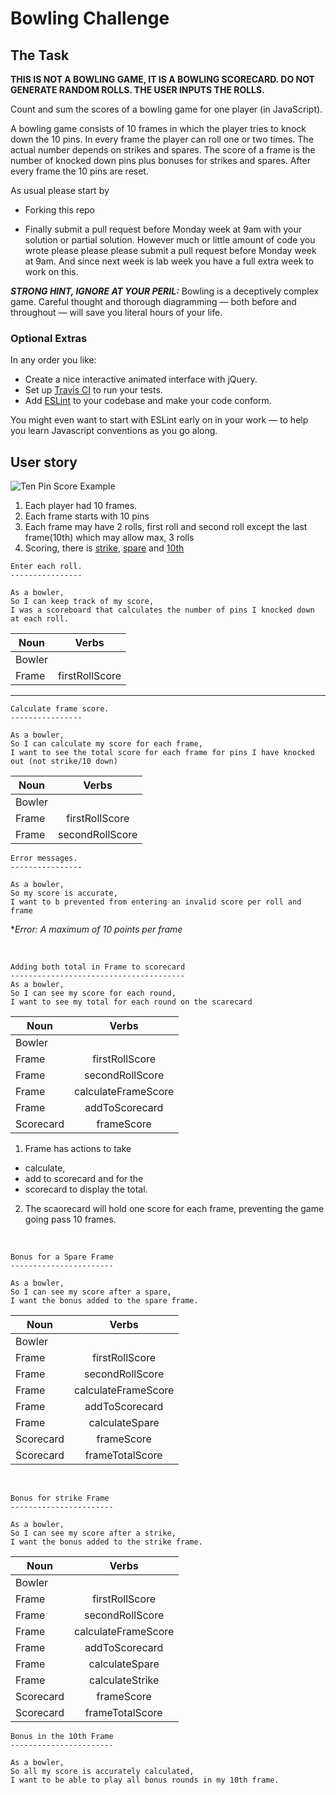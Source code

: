 
Bowling Challenge
=================

## The Task

**THIS IS NOT A BOWLING GAME, IT IS A BOWLING SCORECARD. DO NOT GENERATE RANDOM ROLLS. THE USER INPUTS THE ROLLS.**

Count and sum the scores of a bowling game for one player (in JavaScript).

A bowling game consists of 10 frames in which the player tries to knock down the 10 pins. In every frame the player can roll one or two times. The actual number depends on strikes and spares. The score of a frame is the number of knocked down pins plus bonuses for strikes and spares. After every frame the 10 pins are reset.

As usual please start by

* Forking this repo

* Finally submit a pull request before Monday week at 9am with your solution or partial solution.  However much or little amount of code you wrote please please please submit a pull request before Monday week at 9am.  And since next week is lab week you have a full extra week to work on this.

___STRONG HINT, IGNORE AT YOUR PERIL:___ Bowling is a deceptively complex game. Careful thought and thorough diagramming — both before and throughout — will save you literal hours of your life.

### Optional Extras

In any order you like:

* Create a nice interactive animated interface with jQuery.
* Set up [Travis CI](https://travis-ci.org) to run your tests.
* Add [ESLint](http://eslint.org/) to your codebase and make your code conform.

You might even want to start with ESLint early on in your work — to help you
learn Javascript conventions as you go along.


## User story

![Ten Pin Score Example](images/example_ten_pin_scoring.png)

1. Each player had 10 frames.
2. Each frame starts with 10 pins
3. Each frame may have 2 rolls, first roll and second roll except the last frame(10th)
which may allow max, 3 rolls
3. Scoring, there is <u>strike</u>, <u>spare</u> and <u>10th</u>

```
Enter each roll.
----------------

As a bowler, 
So I can keep track of my score,
I was a scoreboard that calculates the number of pins I knocked down at each roll.
```

|Noun   |      Verbs   | 
|----------|:-------------:|
|  Bowler  |                | 
| Frame    |    firstRollScore   |  
---

```
Calculate frame score.
----------------

As a bowler, 
So I can calculate my score for each frame,
I want to see the total score for each frame for pins I have knocked out (not strike/10 down)
```

|Noun   |      Verbs   | 
|----------|:-------------:|
|  Bowler  |              | 
| Frame  |   firstRollScore|  
| Frame  | secondRollScore| 


```
Error messages.
----------------

As a bowler, 
So my score is accurate,
I want to b prevented from entering an invalid score per roll and frame
```

*_Error: A maximum of 10 points per frame_


<br>

```
Adding both total in Frame to scorecard
---------------------------------------
As a bowler,
So I can see my score for each round,
I want to see my total for each round on the scarecard

```

|Noun   |      Verbs   | 
|----------|:-------------:|
|  Bowler  |              | 
| Frame  |   firstRollScore|  
| Frame  | secondRollScore| 
| Frame | calculateFrameScore|
|Frame | addToScorecard|
|Scorecard| frameScore|

1. Frame has actions to take 
  - calculate, 
  - add to scorecard and for the 
  - scorecard to display the total.
2. The scaorecard will hold one score for each frame, preventing the game going pass 10 frames.

<br>

```
Bonus for a Spare Frame 
-----------------------

As a bowler,
So I can see my score after a spare,
I want the bonus added to the spare frame.

```

|Noun   |      Verbs   | 
|----------|:-------------:|
|  Bowler  |              | 
| Frame  |   firstRollScore|  
| Frame  | secondRollScore| 
| Frame | calculateFrameScore|
|Frame | addToScorecard|
|Frame | calculateSpare|
|Scorecard| frameScore|
|Scorecard| frameTotalScore

<br>

```
Bonus for strike Frame 
-----------------------

As a bowler,
So I can see my score after a strike,
I want the bonus added to the strike frame.

```

|Noun   |      Verbs   | 
|----------|:-------------:|
|  Bowler  |              | 
| Frame  |   firstRollScore|  
| Frame  | secondRollScore| 
| Frame | calculateFrameScore|
|Frame | addToScorecard|
|Frame | calculateSpare|
|Frame | calculateStrike|
|Scorecard| frameScore|
|Scorecard| frameTotalScore|


```
Bonus in the 10th Frame 
-----------------------

As a bowler,
So all my score is accurately calculated,
I want to be able to play all bonus rounds in my 10th frame.

```

